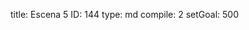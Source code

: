 title:          Escena 5
ID:             144
type:           md
compile:        2
setGoal:        500



